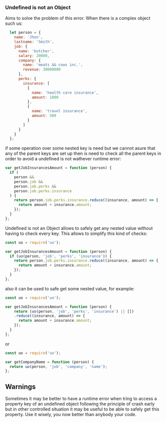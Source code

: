 ### Undefined is not an Object

Aims to solve the problem of this error. When there is a complex object such us:

```js
  let person = {
    name: 'Jhon',
    lastname: 'Smith',
    job: {
      name: 'butcher',
      salary: 20000,
      company: {
        name: 'meats && cows inc.',
        revenue: 30000000
      },
      perks: {
        insurance: [
          {
            name: 'health care insurance',
            amount: 1000
          },
          {
            name: 'travel insurance',
            amount: 500
          }
        ]
      }
    }
  };
```

if some operation over some nested key is need but we cannot
asure that any of the parent keys are set up then is need to 
check all the parent keys in order to avoid a undefined is not
wathever runtime error:

```js
var getJobInsurancesAmount = function (person) {
  if (
    person &&
    person.job &&
    person.job.perks &&
    person.job.perks.insurance
  ) {
    return person.job.perks.insurance.reduce((insurance, amount) => {
      return amount + insurance.amount;
    }); 
  }
};
```

Undefined is not an Object allows to safely get any nested value without
having to check every key. This allows to simplify this kind of checks:

```js
const uo = require('uo');

var getJobInsurancesAmount = function (person) {
  if (uo(person, 'job', 'perks', 'insurance')) {
    return person.job.perks.insurance.reduce((insurance, amount) => {
      return amount + insurance.amount;
    }); 
  }
};
```

also it can be used to safe get some nested value, for example:

```js
const uo = require('uo');

var getJobInsurancesAmount = function (person) {
    return (uo(person, 'job', 'perks', 'insurance') || [])
    .reduce((insurance, amount) => {
      return amount + insurance.amount;
    }); 
  }
};
```

or

```js
const uo = require('uo');

var getCompanyName = function (person) {
  return uo(person, 'job', 'company', 'name');
};
```

## Warnings

Sometimes it may be better to have a runtime error when tring to access
a property key of an undefined object following the principle
of crash early but in other controlled situation it may be useful
to be able to safely get this property. Use it wisely, you now better
than anybody your code.
